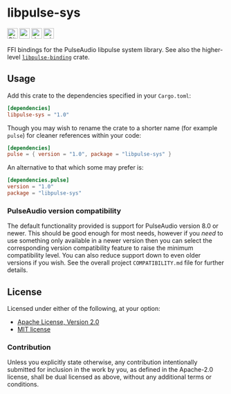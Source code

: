 libpulse-sys
============

[<img alt="GitHub Workflow Status" src="https://img.shields.io/github/actions/workflow/status/jnqnfe/pulse-binding-rust/test.yml?branch=master&style=for-the-badge" height="24">](https://github.com/jnqnfe/pulse-binding-rust/actions)
[<img alt="crates.io" src="https://img.shields.io/crates/v/libpulse-sys?style=for-the-badge" height="24">](https://crates.io/crates/libpulse-sys)
[<img alt="docs.rs" src="https://img.shields.io/crates/v/libpulse-sys?color=5479ab&label=docs.rs&style=for-the-badge" height="24">](https://docs.rs/libpulse-sys)
[<img alt="min-rust-version" src="https://img.shields.io/static/v1?label=RUST&message=1.56%2B&color=informational&style=for-the-badge" height="24">](https://rust-lang.github.io/rfcs/2495-min-rust-version.html)

FFI bindings for the PulseAudio libpulse system library. See also the higher-level
[`libpulse-binding`](https://crates.io/crates/libpulse-binding) crate.

## Usage

Add this crate to the dependencies specified in your `Cargo.toml`:

```toml
[dependencies]
libpulse-sys = "1.0"
```

Though you may wish to rename the crate to a shorter name (for example `pulse`) for cleaner
references within your code:

```toml
[dependencies]
pulse = { version = "1.0", package = "libpulse-sys" }
```

An alternative to that which some may prefer is:

```toml
[dependencies.pulse]
version = "1.0"
package = "libpulse-sys"
```

### PulseAudio version compatibility

The default functionality provided is support for PulseAudio version 8.0 or newer. This should be
good enough for most needs, however if you _need_ to use something only available in a newer
version then you can select the corresponding version compatibility feature to raise the minimum
compatibility level. You can also reduce support down to even older versions if you wish. See the
overall project `COMPATIBILITY.md` file for further details.

## License

Licensed under either of the following, at your option:

 * [Apache License, Version 2.0](http://www.apache.org/licenses/LICENSE-2.0)
 * [MIT license](http://opensource.org/licenses/MIT)

### Contribution

Unless you explicitly state otherwise, any contribution intentionally submitted for inclusion in the
work by you, as defined in the Apache-2.0 license, shall be dual licensed as above, without any
additional terms or conditions.
